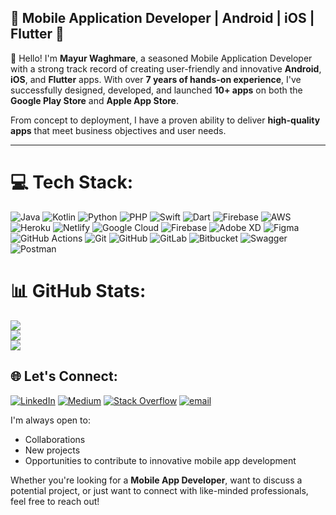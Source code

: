 ## 📱 Mobile Application Developer | Android | iOS | Flutter 🚀

👋 Hello! I'm **Mayur Waghmare**, a seasoned Mobile Application Developer with a strong track record of creating user-friendly and innovative **Android**, **iOS**, and **Flutter** apps. With over **7 years of hands-on experience**, I've successfully designed, developed, and launched **10+ apps** on both the **Google Play Store** and **Apple App Store**.  

From concept to deployment, I have a proven ability to deliver **high-quality apps** that meet business objectives and user needs.

---

# 💻 Tech Stack:
![Java](https://img.shields.io/badge/java-%23ED8B00.svg?style=for-the-badge&logo=openjdk&logoColor=white) ![Kotlin](https://img.shields.io/badge/kotlin-%237F52FF.svg?style=for-the-badge&logo=kotlin&logoColor=white) ![Python](https://img.shields.io/badge/python-3670A0?style=for-the-badge&logo=python&logoColor=ffdd54) ![PHP](https://img.shields.io/badge/php-%23777BB4.svg?style=for-the-badge&logo=php&logoColor=white) ![Swift](https://img.shields.io/badge/swift-F54A2A?style=for-the-badge&logo=swift&logoColor=white) ![Dart](https://img.shields.io/badge/dart-%230175C2.svg?style=for-the-badge&logo=dart&logoColor=white) ![Firebase](https://img.shields.io/badge/firebase-%23039BE5.svg?style=for-the-badge&logo=firebase) ![AWS](https://img.shields.io/badge/AWS-%23FF9900.svg?style=for-the-badge&logo=amazon-aws&logoColor=white) ![Heroku](https://img.shields.io/badge/heroku-%23430098.svg?style=for-the-badge&logo=heroku&logoColor=white) ![Netlify](https://img.shields.io/badge/netlify-%23000000.svg?style=for-the-badge&logo=netlify&logoColor=#00C7B7) ![Google Cloud](https://img.shields.io/badge/GoogleCloud-%234285F4.svg?style=for-the-badge&logo=google-cloud&logoColor=white) ![Firebase](https://img.shields.io/badge/firebase-a08021?style=for-the-badge&logo=firebase&logoColor=ffcd34) ![Adobe XD](https://img.shields.io/badge/Adobe%20XD-470137?style=for-the-badge&logo=Adobe%20XD&logoColor=#FF61F6) ![Figma](https://img.shields.io/badge/figma-%23F24E1E.svg?style=for-the-badge&logo=figma&logoColor=white) ![GitHub Actions](https://img.shields.io/badge/github%20actions-%232671E5.svg?style=for-the-badge&logo=githubactions&logoColor=white) ![Git](https://img.shields.io/badge/git-%23F05033.svg?style=for-the-badge&logo=git&logoColor=white) ![GitHub](https://img.shields.io/badge/github-%23121011.svg?style=for-the-badge&logo=github&logoColor=white) ![GitLab](https://img.shields.io/badge/gitlab-%23181717.svg?style=for-the-badge&logo=gitlab&logoColor=white) ![Bitbucket](https://img.shields.io/badge/bitbucket-%230047B3.svg?style=for-the-badge&logo=bitbucket&logoColor=white) ![Swagger](https://img.shields.io/badge/-Swagger-%23Clojure?style=for-the-badge&logo=swagger&logoColor=white) ![Postman](https://img.shields.io/badge/Postman-FF6C37?style=for-the-badge&logo=postman&logoColor=white)
# 📊 GitHub Stats:
![](https://github-readme-stats.vercel.app/api?username=mayurr1512&theme=merko&hide_border=true&include_all_commits=false&count_private=false)<br/>
![](https://nirzak-streak-stats.vercel.app/?user=mayurr1512&theme=merko&hide_border=true)<br/>
![](https://github-readme-stats.vercel.app/api/top-langs/?username=mayurr1512&theme=merko&hide_border=true&include_all_commits=false&count_private=false&layout=compact)

## 🌐 Let's Connect:
[![LinkedIn](https://img.shields.io/badge/LinkedIn-%230077B5.svg?logo=linkedin&logoColor=white)](https://linkedin.com/in/mayur-waghmare-361891124) [![Medium](https://img.shields.io/badge/Medium-12100E?logo=medium&logoColor=white)](https://medium.com/@@waghmaremayur855) [![Stack Overflow](https://img.shields.io/badge/-Stackoverflow-FE7A16?logo=stack-overflow&logoColor=white)](https://stackoverflow.com/users/mayur-waghmare) [![email](https://img.shields.io/badge/Email-D14836?logo=gmail&logoColor=white)](mailto:mayur.sixcore@gmail.com) 

I'm always open to:
- Collaborations  
- New projects  
- Opportunities to contribute to innovative mobile app development  

Whether you're looking for a **Mobile App Developer**, want to discuss a potential project, or just want to connect with like-minded professionals, feel free to reach out!
